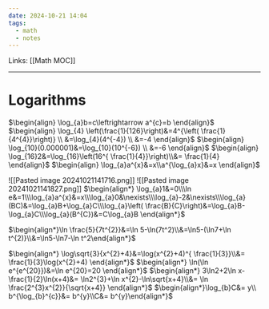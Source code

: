 ```yaml
---
date: 2024-10-21 14:04
tags:
  - math
  - notes
---
```

Links: [[Math MOC]]
___

# Logarithms
$\begin{align} \log_{a}b=c\leftrightarrow a^{c}=b \end{align}$
$\begin{align} \log_{4} \left(\frac{1}{126}\right)&=4^{\left( \frac{1}{4^{4}}\right)} \\ &=\log_{4}(4^{-4}) \\ &=-4 \end{align}$
$\begin{align} \log_{10}(0.000001)&=\log_{10}(10^{-6}) \\ &=-6 \end{align}$
$\begin{align} \log_{16}2&=\log_{16}\left(16^{ \frac{1}{4}}\right)\\&= \frac{1}{4}  \end{align}$
$\begin{align} \log_{a}a^{x}&=x\\a^{\log_{a}x}&=x \end{align}$

![[Pasted image 20241021141716.png]]
![[Pasted image 20241021141827.png]]
$\begin{align*} \log_{a}1&=0\\\ln e&=1\\\log_{a}a^{x}&=x\\\log_{a}0&\nexists\\\log_{a}-2&\nexists\\\log_{a}(BC)&=\log_{a}B+\log_{a}C\\\log_{a}\left( \frac{B}{C}\right)&=\log_{a}B-\log_{a}C\\\log_{a}(B^{C})&=C\log_{a}B \end{align*}$

$\begin{align*}\ln \frac{5}{7t^{2}}&=\ln 5-\ln(7t^2)\\&=\ln5-(\ln7+\ln t^{2)}\\&=\ln5-\ln7-\ln t^2\end{align*}$

$\begin{align*} \log\sqrt{3}{x^{2}+4}&=\log(x^{2}+4)^{ \frac{1}{3}}\\&= \frac{1}{3}\log(x^{2}+4) \end{align*}$
$\begin{align*} \ln(\ln e^{e^{20}})&=\ln e^{20}=20 \end{align*}$
$\begin{align*} 3\ln2+2\ln x- \frac{1}{2}\ln(x+4)&= \ln2^{3}+\ln x^{2}-\ln\sqrt{x+4}\\&= \ln \frac{2^{3}x^{2}}{\sqrt{x+4}}  \end{align*}$
$\begin{align*}\log_{b}C&= y\\ b^{\log_{b}^{c}}&= b^{y}\\C&= b^{y}\end{align*}$
